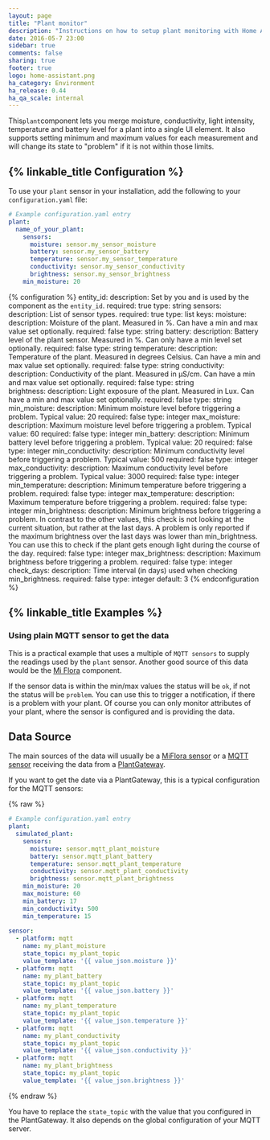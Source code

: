```yaml
---
layout: page
title: "Plant monitor"
description: "Instructions on how to setup plant monitoring with Home Assistant."
date: 2016-05-7 23:00
sidebar: true
comments: false
sharing: true
footer: true
logo: home-assistant.png
ha_category: Environment
ha_release: 0.44
ha_qa_scale: internal
---
```


This`plant`component lets you merge moisture, conductivity, light intensity, temperature and battery level for a plant into a single UI element. It also supports setting minimum and maximum values for each measurement and will change its state to "problem" if it is not within those limits.

## {% linkable_title Configuration %}

To use your `plant` sensor in your installation, add the following to your `configuration.yaml` file:

```yaml
# Example configuration.yaml entry
plant:
  name_of_your_plant:
    sensors:
      moisture: sensor.my_sensor_moisture
      battery: sensor.my_sensor_battery
      temperature: sensor.my_sensor_temperature
      conductivity: sensor.my_sensor_conductivity
      brightness: sensor.my_sensor_brightness
    min_moisture: 20
```

{% configuration %}
entity_id:
  description: Set by you and is used by the component as the `entity_id`.
  required: true
  type: string
sensors:
  description: List of sensor types.
  required: true
  type: list
  keys:
    moisture:
      description: Moisture of the plant. Measured in %. Can have a min and max value set optionally.
      required: false
      type: string
    battery:
      description: Battery level of the plant sensor. Measured in %. Can only have a min level set optionally.
      required: false
      type: string
    temperature:
      description: Temperature of the plant. Measured in degrees Celsius. Can have a min and max value set optionally.
      required: false
      type: string
    conductivity:
      description: Conductivity of the plant. Measured in µS/cm. Can have a min and max value set optionally.
      required: false
      type: string	
    brightness:
      description: Light exposure of the plant. Measured in Lux. Can have a min and max value set optionally.
      required: false
      type: string
min_moisture:
  description: Minimum moisture level before triggering a problem. Typical value: 20
  required: false
  type: integer
max_moisture:
  description: Maximum moisture level before triggering a problem. Typical value: 60
  required: false
  type: integer
min_battery:
  description: Minimum battery level before triggering a problem. Typical value: 20
  required: false
  type: integer
min_conductivity:
  description: Minimum conductivity level before triggering a problem. Typical value: 500
  required: false
  type: integer
max_conductivity:
  description: Maximum conductivity level before triggering a problem. Typical value: 3000
  required: false
  type: integer
min_temperature:
  description: Minimum temperature before triggering a problem.
  required: false
  type: integer
max_temperature:
  description: Maximum temperature before triggering a problem.
  required: false
  type: integer
min_brightness:
  description: Minimum brightness before triggering a problem. In contrast to the other values, this check is not looking at the current situation, but rather at the last days. A problem is only reported if the maximum brightness over the last days was lower than min_brightness. You can use this to check if the plant gets enough light during the course of the day.
  required: false
  type: integer
max_brightness:
  description: Maximum brightness before triggering a problem.
  required: false
  type: integer  
check_days:
  description: Time interval (in days) used when checking min_brightness.
  required: false
  type: integer
  default: 3
{% endconfiguration %}
  
## {% linkable_title Examples %}
### Using plain MQTT sensor to get the data
This is a practical example that uses a multiple of `MQTT sensors` to supply the readings used by the `plant` sensor.
Another good source of this data would be the [Mi Flora](/components/sensor.miflora/) component. 


If the sensor data is within the min/max values the status will be `ok`, if not the status will be `problem`. You can use this to trigger a notification, if there is a problem with your plant. Of course you can only monitor attributes of your plant, where the sensor is configured and is providing the data.

## Data Source

The main sources of the data will usually be a [MiFlora sensor](/components/sensor.miflora/) or a [MQTT sensor](/components/sensor.mqtt/) receiving the data from a [PlantGateway](https://github.com/ChristianKuehnel/plantgateway).

If you want to get the date via a PlantGateway, this is a typical configuration for the MQTT sensors:

{% raw %}
```yaml
# Example configuration.yaml entry
plant:
  simulated_plant:
    sensors:
      moisture: sensor.mqtt_plant_moisture
      battery: sensor.mqtt_plant_battery
      temperature: sensor.mqtt_plant_temperature
      conductivity: sensor.mqtt_plant_conductivity
      brightness: sensor.mqtt_plant_brightness
    min_moisture: 20
    max_moisture: 60
    min_battery: 17
    min_conductivity: 500
    min_temperature: 15
    
sensor:
  - platform: mqtt
    name: my_plant_moisture
    state_topic: my_plant_topic
    value_template: '{{ value_json.moisture }}'
  - platform: mqtt
    name: my_plant_battery
    state_topic: my_plant_topic
    value_template: '{{ value_json.battery }}'
  - platform: mqtt
    name: my_plant_temperature
    state_topic: my_plant_topic
    value_template: '{{ value_json.temperature }}'
  - platform: mqtt
    name: my_plant_conductivity
    state_topic: my_plant_topic
    value_template: '{{ value_json.conductivity }}'
  - platform: mqtt
    name: my_plant_brightness
    state_topic: my_plant_topic
    value_template: '{{ value_json.brightness }}'
```
{% endraw %}

You have to replace the `state_topic` with the value that you configured in the PlantGateway. It also depends on the global configuration of your MQTT server.
